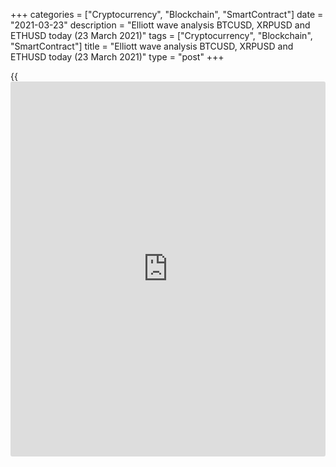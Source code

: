 +++
categories = ["Cryptocurrency", "Blockchain", "SmartContract"]
date = "2021-03-23"
description = "Elliott wave analysis BTCUSD, XRPUSD and ETHUSD today (23 March 2021)"
tags = ["Cryptocurrency", "Blockchain", "SmartContract"]
title = "Elliott wave analysis BTCUSD, XRPUSD and ETHUSD today (23 March 2021)"
type = "post"
+++

{{<iframe id="large-banner" src="https://www.bounty.group/#slide=1.0" width="100%" height="600" scrolling="no" style="border: 0px solid rgb(216, 221, 230); border-radius: 3px;">}}

2021-03-23

2021-03-23

Short-term forecast for BTCUSD, XRPUSD and ETHUSD 23.03.2021Roman Onegin

I welcome my readers!

I have prepared a short-term cryptocurrency forecast based on Elliott
wave analysis of Bitcoin, Ripple, and Ethereum. I offer entry signals to
trade each cryptocurrency.

Bitcoin and Ethereum are forming the final legs of large corrective
waves, so the prices should be declining over the next few days.

The article covers the following subjects:

## Elliott wave Bitcoin analysis

The BTCUSD market is moving down. It might suggest there is forming wave
4 of a larger degree. Therefore, wave 4 could drive the price to a level
of 49000. This wave is a zigzag composed of the sub-waves [A]-[B]-[C].
Wave [A] has completed as an impulse, correction [B] is a double zigzag.
The [C] impulse is currently unfolding. Today and in the next few days,
the market should be declining in waves (3)-(4)-(5) of this impulse, as
it is outlined in the chart. One could enter sell trades.

### Trading plan for [BTCUSD][1] today:

Sell 53363.00, TP 49000.00

* * *

## Elliott wave Ripple analysis

The Ripple is forming a complex pattern, mainly composed of sideways
waves. There is now developing wave [Y] as a simple zigzag. A small
impulse (A) has completed, correction (B) has finished as a sideways
double three, and the (C) impulse is currently unfolding. Impulse (C) is
composed of the sub-waves 1-2-3-4-5, with the corrective wave 4
currently developing inside. Wave 4 should end as a zigzag or flat at a
level marked by the low of wave [a], 0.534. Next, the price could start
rising in impulse 5. Therefore, one could enter short trades in the
current situation.

### Trading plan for [XRPUSD][2] today:

Sell 0.563, TP 0.534

* * *

## Elliott wave Ethereum analysis

The Ethereum market, like Bitcoin, is declining. It could be forming the
beginning of the large impulse down wave [C], which is the final leg of
the bearish zigzag [A]-[B]-[C]. This zigzag is a part of wave Y of the
double zigzag (4). Therefore, over the next few days, the ETHUSD price
should be declining to a level of 1286.00. It is relevant to enter sell
trades in the current situation.

### Trading plan for [ETHUSD][3] **** today:

Sell 1672.16, TP 1286.00

* * *

P.S. Did you like my article? Share it in social networks: it will be
the best “thank you" :)

Ask me questions and comment below. I’ll be glad to answer your
questions and give necessary explanations.

 **Useful links:**

  * I recommend trying to trade with a reliable broker [here][4]. The system allows you to trade by yourself or copy successful traders from all across the globe.
  * Use my promo-code BLOG for getting deposit bonus 50% on LiteForex platform. Just enter this code in the appropriate field while [depositing][5] your trading account.
  * Telegram chat for traders: <t.me/liteforexengchat>. We are sharing the signals and trading experience
  * Telegram channel with high-quality analytics, Forex reviews, training articles, and other useful things for traders <t.me/liteforex>



## Price chart of BTCUSD in real time mode

The content of this article reflects the author’s opinion and does not
necessarily reflect the official position of LiteForex. The material
published on this page is provided for informational purposes only and
should not be considered as the provision of investment advice for the
purposes of Directive 2004/39/EC.

Rate this article:

{{value}}

( {{count}} {{title}} )

   1. my.liteforex.com/trading/chart?symbol=BTCUSD
   2. my.liteforex.com/trading/chart?symbol=XRPUSD
   3. my.liteforex.com/trading/chart?symbol=ETHUSD
   4. my.liteforex.com/?category=analysts-opinions&slug=short-term-forecast-for-[BTC](https://www.playgroundfx.com/blog/who-is-the-creator-of-bitcoin/)usd-xrpusd-and-ethusd-23032021&openPopup=%2Fregistration%2Fpopup&utm_source=blog&utm_medium=article&utm_campaign=bonus
   5. my.liteforex.com/deposit/?category=analysts-opinions&slug=short-term-forecast-for-[BTC](https://www.playgroundfx.com/blog/who-is-the-creator-of-bitcoin/)usd-xrpusd-and-ethusd-23032021&promo_code=BLOG&utm_source=blog&utm_medium=article&utm_campaign=bonus